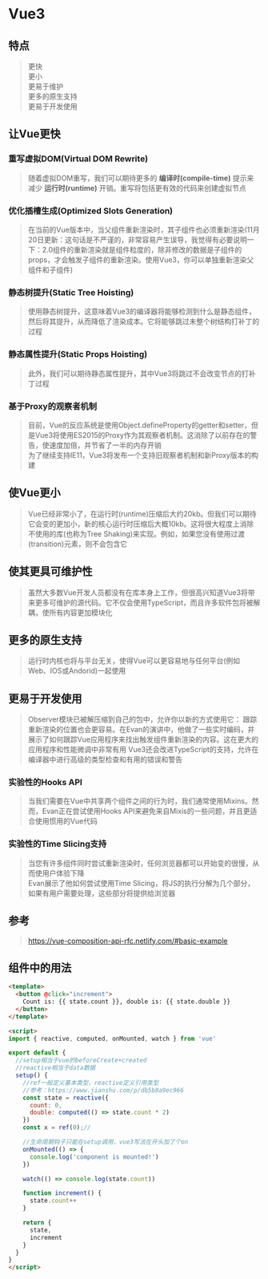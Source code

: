 # Vue3

## 特点

> 更快  
> 更小  
> 更易于维护  
> 更多的原生支持  
> 更易于开发使用  

## 让Vue更快

### 重写虚拟DOM(Virtual DOM Rewrite)

> 随着虚拟DOM重写，我们可以期待更多的 **编译时(compile-time)** 提示来减少 **运行时(runtime)** 开销。重写将包括更有效的代码来创建虚拟节点

### 优化插槽生成(Optimized Slots Generation)

> 在当前的Vue版本中，当父组件重新渲染时，其子组件也必须重新渲染(11月20日更新：这句话是不严谨的，非常容易产生误导，我觉得有必要说明一下：2.0组件的重新渲染就是组件粒度的，除非修改的数据是子组件的props，才会触发子组件的重新渲染。使用Vue3，你可以单独重新渲染父组件和子组件)

### 静态树提升(Static Tree Hoisting)

> 使用静态树提升，这意味着Vue3的编译器将能够检测到什么是静态组件，然后将其提升，从而降低了渲染成本。它将能够跳过未整个树结构打补丁的过程

### 静态属性提升(Static Props Hoisting)

> 此外，我们可以期待静态属性提升，其中Vue3将跳过不会改变节点的打补丁过程

### 基于Proxy的观察者机制

> 目前，Vue的反应系统是使用Object.defineProperty的getter和setter，但是Vue3将使用ES2015的Proxy作为其观察者机制。这消除了以前存在的警告，使速度加倍，并节省了一半的内存开销  
> 为了继续支持IE11，Vue3将发布一个支持旧观察者机制和新Proxy版本的构建

## 使Vue更小

> Vue已经非常小了，在运行时(runtime)压缩后大约20kb。但我们可以期待它会变的更加小，新的核心运行时压缩后大概10kb。这将很大程度上消除不使用的库(也称为Tree Shaking)来实现。例如，如果您没有使用过渡(transition)元素，则不会包含它

## 使其更具可维护性

> 虽然大多数Vue开发人员都没有在库本身上工作，但很高兴知道Vue3将带来更多可维护的源代码。它不仅会使用TypeScript，而且许多软件包将被解耦，使所有内容更加模块化

## 更多的原生支持

> 运行时内核也将与平台无关，使得Vue可以更容易地与任何平台(例如Web、IOS或Andorid)一起使用

## 更易于开发使用

> Observer模块已被解压缩到自己的包中，允许你以新的方式使用它：
  > 跟踪重新渲染的位置也会更容易。在Evan的演讲中，他做了一些实时编码，并展示了如何跟踪Vue应用程序来找出触发组件重新渲染的内容。这在更大的应用程序和性能微调中非常有用
  > Vue3还会改进TypeScript的支持，允许在编译器中进行高级的类型检查和有用的错误和警告

### 实验性的Hooks API

> 当我们需要在Vue中共享两个组件之间的行为时，我们通常使用Mixins。然而，Evan正在尝试使用Hooks API来避免来自Mixis的一些问题，并且更适合使用惯用的Vue代码

### 实验性的Time Slicing支持

> 当您有许多组件同时尝试重新渲染时，任何浏览器都可以开始变的很慢，从而使用户体验下降  
> Evan展示了他如何尝试使用Time Slicing，将JS的执行分解为几个部分，如果有用户需要处理，这些部分将提供给浏览器

## 参考

> https://vue-composition-api-rfc.netlify.com/#basic-example

## 组件中的用法

```html
<template>
  <button @click="increment">
    Count is: {{ state.count }}, double is: {{ state.double }}
  </button>
</template>

<script>
import { reactive, computed, onMounted, watch } from 'vue'

export default {
  //setup相当于vue的beforeCreate+created
  //reactive相当于data数据
  setup() {
    //ref一般定义基本类型，reactive定义引用类型
    //参考：https://www.jianshu.com/p/db5b8a9ec966
    const state = reactive({
      count: 0,
      double: computed(() => state.count * 2)
    })
    const x = ref(0);//

    //生命周期钩子只能在setup调用，vue3写法在开头加了个on
    onMounted(() => {
      console.log('component is mounted!')
    })

    watch(() => console.log(state.count))

    function increment() {
      state.count++
    }

    return {
      state,
      increment
    }
  }
}
</script>

```
